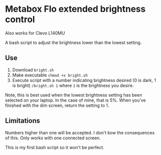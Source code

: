 # Metabox Flo extended brightness control
Also works for Clevo L140MU

A bash script to adjust the brightness lower than the lowest setting.

## Use
1. Download `bright.sh`
2. Make executable `chmod +x bright.sh`
3. Execute script with a number indicating brightness desired (0 is dark, 1 is bright) `/bright.sh 1` where `1` is the brightness you desire.

Note, this is best used when the lowest brightness setting has been selected on your laptop. In the case of mine, that is 5%.
When you've finished with the dim screen, return the setting to 1.

## Limitations
Numbers higher than one will be accepted. I don't kow the consequences of this.
Only works with one connected screen.

This is my first bash script so it won't be perfect.

